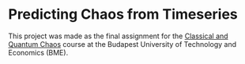 # Predicting Chaos from Timeseries

This project was made as the final assignment for the [Classical and Quantum Chaos](https://physics.bme.hu/BMETE15AF45_kov?language=en) course at the Budapest University of Technology and Economics (BME). 